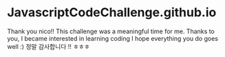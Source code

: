 # JavascriptCodeChallenge.github.io

Thank you nico!!
This challenge was a meaningful time for me.
Thanks to you, I became interested in learning coding 
I hope everything you do goes well :) 
정말 감사합니다 !! ㅎㅎㅎ 
